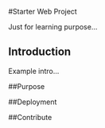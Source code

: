 #Starter Web Project

Just for learning purpose...



## Introduction
Example intro...

##Purpose

##Deployment


##Contribute